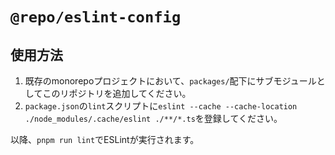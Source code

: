 # `@repo/eslint-config`

## 使用方法

1. 既存のmonorepoプロジェクトにおいて、`packages/`配下にサブモジュールとしてこのリポジトリを追加してください。
2. `package.json`の`lint`スクリプトに`eslint --cache --cache-location ./node_modules/.cache/eslint ./**/*.ts`を登録してください。

以降、`pnpm run lint`でESLintが実行されます。
